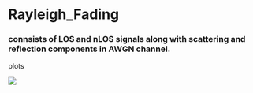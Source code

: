 # Rayleigh_Fading


### connsists of LOS and nLOS signals along with scattering and reflection components in AWGN channel.

plots

![](Capture3.png)
